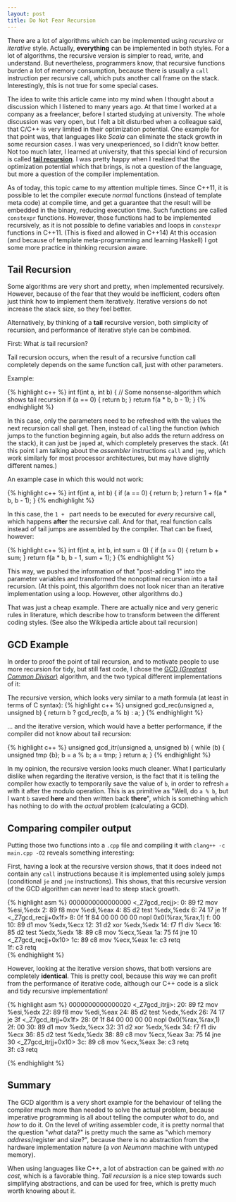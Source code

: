 ```yaml
---
layout: post
title: Do Not Fear Recursion
---
```


There are a lot of algorithms which can be implemented using *recursive* or *iterative* style.
Actually, **everything** can be implemented in both styles.
For a lot of algorithms, the recursive version is simpler to read, write, and understand.
But nevertheless, programmers know, that recursive functions burden a lot of memory consumption, because there is usually a `call` instruction per recursive call, which puts another call frame on the stack.
Interestingly, this is not true for some special cases.

<!--more-->

The idea to write this article came into my mind when I thought about a discussion which I listened to many years ago.
At that time I worked at a company as a freelancer, before I started studying at university.
The whole discussion was very open, but I felt a bit disturbed when a colleague said, that C/C++ is very limited in their optimization potential.
One example for that point was, that languages like *Scala* can eliminate the stack growth in some recursion cases.
I was very unexperienced, so I didn't know better.
Not too much later, I learned at university, that this special kind of recursion is called [**tail recursion**](https://en.wikipedia.org/wiki/Tail_call).
I was pretty happy when I realized that the optimization potential which that brings, is not a question of the language, but more a question of the compiler implementation.

As of today, this topic came to my attention multiple times.
Since C++11, it is possible to let the compiler execute *normal* functions (instead of template meta code) at compile time, and get a guarantee that the result will be embedded in the binary, reducing execution time.
Such functions are called `constexpr` functions.
However, those functions had to be implemented recursively, as it is not possible to define variables and loops in `constexpr` functions in C++11.
(This is fixed and allowed in C++14)
At this occasion (and because of template meta-programming and learning Haskell) I got some more practice in thinking recursion aware.

## Tail Recursion

Some algorithms are very short and pretty, when implemented recursively.
However, because of the fear that they would be inefficient, coders often just think how to implement them iteratively.
Iterative versions do not increase the stack size, so they feel better.

Alternatively, by thinking of a **tail** recursive version, both simplicity of recursion, and performance of iterative style can be combined.

First: What *is* tail recursion?

Tail recursion occurs, when the result of a recursive function call completely depends on the same function call, just with other parameters.

Example:

{% highlight c++ %}
int f(int a, int b)
{
    // Some nonsense-algorithm which shows tail recursion
    if (a == 0) {
        return b;
    }
    return f(a * b, b - 1);
}
{% endhighlight %}

In this case, only the parameters need to be refreshed with the values the next recursion call shall get.
Then, instead of `call`ing the function (which jumps to the function beginning again, but also adds the return address on the stack), it can just be `jmp`ed at, which completely preserves the stack.
(At this point I am talking about the *assembler* instructions `call` and `jmp`, which work similarly for most processor architectures, but may have slightly different names.)

An example case in which this would not work:

{% highlight c++ %}
int f(int a, int b)
{
    if (a == 0) {
        return b;
    }
    return 1 + f(a * b, b - 1);
}
{% endhighlight %}

In this case, the `1 + ` part needs to be executed for *every* recursive call, which happens **after** the recursive call.
And for that, real function calls instead of tail jumps are assembled by the compiler.
That can be fixed, however:

{% highlight c++ %}
int f(int a, int b, int sum = 0)
{
    if (a == 0) {
        return b + sum;
    }
    return f(a * b, b - 1, sum + 1);
}
{% endhighlight %}

This way, we pushed the information of that "post-adding 1" into the parameter variables and transformed the nonoptimal recursion into a tail recursion.
(At this point, this algorithm does not look nicer than an iterative implementation using a loop. However, other algorithms do.)

That was just a cheap example.
There are actually nice and very generic rules in literature, which describe how to transform between the different coding styles. (See also the Wikipedia article about tail recursion)

## GCD Example

In order to proof the point of tail recursion, and to motivate people to use more recursion for tidy, but still fast code, I chose the [GCD (*Greatest Common Divisor*)](https://en.wikipedia.org/wiki/Greatest_common_divisor) algorithm, and the two typical different implementations of it:

The recursive version, which looks very similar to a math formula (at least in terms of C syntax):
{% highlight c++ %}
unsigned gcd_rec(unsigned a, unsigned b)
{
    return b ? gcd_rec(b, a % b) : a;
}
{% endhighlight %}

... and the iterative version, which would have a better performance, if the compiler did not know about tail recursion:

{% highlight c++ %}
unsigned gcd_itr(unsigned a, unsigned b)
{
    while (b) {
        unsigned tmp {b};
        b = a % b;
        a = tmp;
    }
    return a;
}
{% endhighlight %}

In my opinion, the recursive version looks much cleaner.
What I particularly dislike when regarding the iterative version, is the fact that it is telling the compiler how exactly to temporarily save the value of `b`, in order to refresh `a` with it after the modulo operation.
This is as primitive as "Well, do `a % b`, but I want `b` saved **here** and then written back **there**", which is something which has nothing to do with the *actual* problem (calculating a GCD).

## Comparing compiler output

Putting those two functions into a `.cpp` file and compiling it with `clang++ -c main.cpp -O2` reveals something interesting:

First, having a look at the recursive version shows, that it does indeed not contain any `call` instructions because it is implemented using solely jumps (conditional `je` and `jne` instructions).
This shows, that this recursive version of the GCD algorithm can never lead to steep stack growth.

{% highlight asm %}
0000000000000000 <_Z7gcd_recjj>:
   0:	89 f2                	mov    %esi,%edx
   2:	89 f8                	mov    %edi,%eax
   4:	85 d2                	test   %edx,%edx
   6:	74 17                	je     1f <_Z7gcd_recjj+0x1f>
   8:	0f 1f 84 00 00 00 00 	nopl   0x0(%rax,%rax,1)
   f:	00 
  10:	89 d1                	mov    %edx,%ecx
  12:	31 d2                	xor    %edx,%edx
  14:	f7 f1                	div    %ecx
  16:	85 d2                	test   %edx,%edx
  18:	89 c8                	mov    %ecx,%eax
  1a:	75 f4                	jne    10 <_Z7gcd_recjj+0x10>
  1c:	89 c8                	mov    %ecx,%eax
  1e:	c3                   	retq   
  1f:	c3                   	retq   
{% endhighlight %}

However, looking at the iterative version shows, that both versions are completely **identical**.
This is pretty cool, because this way we can profit from the performance of iterative code, although our C++ code is a slick and tidy recursive implementation!

{% highlight asm %}
0000000000000020 <_Z7gcd_itrjj>:
  20:	89 f2                	mov    %esi,%edx
  22:	89 f8                	mov    %edi,%eax
  24:	85 d2                	test   %edx,%edx
  26:	74 17                	je     3f <_Z7gcd_itrjj+0x1f>
  28:	0f 1f 84 00 00 00 00 	nopl   0x0(%rax,%rax,1)
  2f:	00 
  30:	89 d1                	mov    %edx,%ecx
  32:	31 d2                	xor    %edx,%edx
  34:	f7 f1                	div    %ecx
  36:	85 d2                	test   %edx,%edx
  38:	89 c8                	mov    %ecx,%eax
  3a:	75 f4                	jne    30 <_Z7gcd_itrjj+0x10>
  3c:	89 c8                	mov    %ecx,%eax
  3e:	c3                   	retq   
  3f:	c3                   	retq   


{% endhighlight %}

## Summary

The GCD algorithm is a very short example for the behaviour of telling the compiler much more than needed to solve the actual problem, because imperative programming is all about telling the computer *what* to do, and *how* to do it.
On the level of writing assembler code, it is pretty normal that the question "*what* data?" is pretty much the same as "which memory *address*/register and size?", because there is no abstraction from the hardware implementation nature (a *von Neumann* machine with untyped memory).

When using languages like C++, a lot of abstraction can be gained with *no cost*, which is a favorable thing.
*Tail recursion* is a nice step towards such simplifying abstractions, and can be used for free, which is pretty much worth knowing about it.
